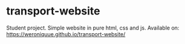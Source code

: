 # transport-website

Student project. Simple website in pure html, css and js.
Available on: https://weroniquue.github.io/transport-website/
